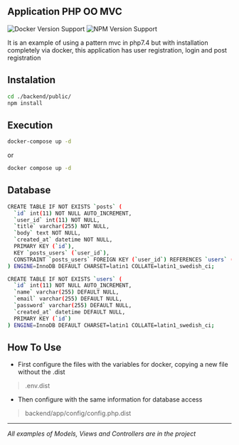 ## Application PHP OO MVC

![Docker Version Support](https://img.shields.io/badge/Docker-23.0%2B-brightgreen.svg?style=flat-square)
![NPM Version Support](https://img.shields.io/badge/NPM-9.6%2B-brightgreen.svg?style=flat-square)

It is an example of using a pattern mvc in php7.4 but with installation completely via docker, this application has user registration, login and post registration

## Instalation

```bash
cd ./backend/public/
npm install
```

## Execution

```bash
docker-compose up -d
```
or

```bash
docker compose up -d
```

## Database

```bash
CREATE TABLE IF NOT EXISTS `posts` (
  `id` int(11) NOT NULL AUTO_INCREMENT,
  `user_id` int(11) NOT NULL,
  `title` varchar(255) NOT NULL,
  `body` text NOT NULL,
  `created_at` datetime NOT NULL,
  PRIMARY KEY (`id`),
  KEY `posts_users` (`user_id`),
  CONSTRAINT `posts_users` FOREIGN KEY (`user_id`) REFERENCES `users` (`id`) ON UPDATE CASCADE
) ENGINE=InnoDB DEFAULT CHARSET=latin1 COLLATE=latin1_swedish_ci;

CREATE TABLE IF NOT EXISTS `users` (
  `id` int(11) NOT NULL AUTO_INCREMENT,
  `name` varchar(255) DEFAULT NULL,
  `email` varchar(255) DEFAULT NULL,
  `password` varchar(255) DEFAULT NULL,
  `created_at` datetime DEFAULT NULL,
  PRIMARY KEY (`id`)
) ENGINE=InnoDB DEFAULT CHARSET=latin1 COLLATE=latin1_swedish_ci;
```

## How To Use

- First configure the files with the variables for docker, copying a new file without the .dist

> .env.dist

- Then configure with the same information for database access

> backend/app/config/config.php.dist

_________________

*All examples of Models, Views and Controllers are in the project*
